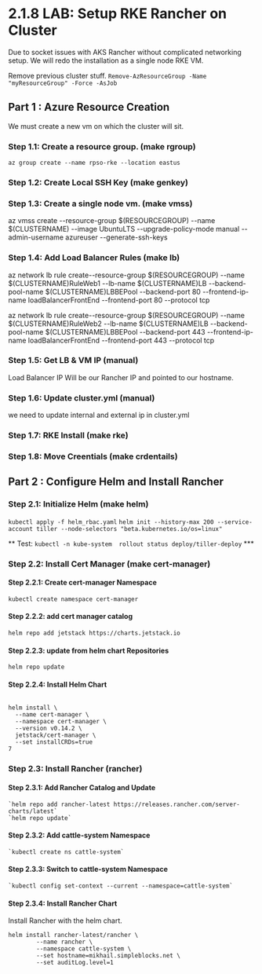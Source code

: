 # 2.1.8 LAB: Setup RKE Rancher on Cluster
Due to socket issues with AKS Rancher without complicated networking setup. We will redo the installation as a single node RKE VM.

Remove previous cluster stuff.
`Remove-AzResourceGroup -Name "myResourceGroup" -Force -AsJob`

## Part 1 : Azure Resource Creation
We must create a new vm on which the cluster will sit.

### Step 1.1: Create a resource group. (make rgroup)
`az group create --name rpso-rke --location eastus`

### Step 1.2: Create Local SSH Key (make genkey)

### Step 1.3: Create a single node vm. (make vmss)
az vmss create --resource-group $(RESOURCEGROUP) --name $(CLUSTERNAME) --image UbuntuLTS --upgrade-policy-mode manual --admin-username azureuser --generate-ssh-keys

### Step 1.4: Add Load Balancer Rules (make lb)
az network lb rule create--resource-group $(RESOURCEGROUP) --name $(CLUSTERNAME)RuleWeb1 --lb-name $(CLUSTERNAME)LB --backend-pool-name $(CLUSTERNAME)LBBEPool --backend-port 80 --frontend-ip-name loadBalancerFrontEnd --frontend-port 80 --protocol tcp

az network lb rule create--resource-group $(RESOURCEGROUP) --name $(CLUSTERNAME)RuleWeb2 --lb-name $(CLUSTERNAME)LB --backend-pool-name $(CLUSTERNAME)LBBEPool --backend-port 443 --frontend-ip-name loadBalancerFrontEnd --frontend-port 443 --protocol tcp

### Step 1.5: Get LB & VM IP (manual)
Load Balancer IP Will be our Rancher IP and pointed to our hostname.

### Step 1.6: Update cluster.yml (manual)
we need to update internal and external ip in cluster.yml

### Step 1.7: RKE Install (make rke)

### Step 1.8: Move Creentials (make crdentails)

## Part 2 : Configure Helm and Install Rancher
### Step 2.1: Initialize Helm (make helm)
`kubectl apply -f helm_rbac.yaml`
`helm init --history-max 200 --service-account tiller --node-selectors "beta.kubernetes.io/os=linux"`

** Test: `kubectl -n kube-system  rollout status deploy/tiller-deploy` ***

### Step 2.2: Install Cert Manager (make cert-manager)

#### Step 2.2.1: Create cert-manager Namespace
`kubectl create namespace cert-manager`

#### Step 2.2.2: add cert manager catalog
`helm repo add jetstack https://charts.jetstack.io`

#### Step 2.2.3: update from helm chart Repositories
`helm repo update`

#### Step 2.2.4: Install Helm Chart
```

helm install \
  --name cert-manager \
  --namespace cert-manager \
  --version v0.14.2 \
  jetstack/cert-manager \
  --set installCRDs=true
7
```

### Step 2.3: Install Rancher (rancher)
#### Step 2.3.1: Add Rancher Catalog and Update
	`helm repo add rancher-latest https://releases.rancher.com/server-charts/latest`
	`helm repo update`

#### Step 2.3.2: Add cattle-system Namespace
    `kubectl create ns cattle-system`

#### Step 2.3.3: Switch to cattle-system Namespace
	`kubectl config set-context --current --namespace=cattle-system`

#### Step 2.3.4: Install Rancher Chart
Install Rancher with the helm chart.
```
helm install rancher-latest/rancher \
  		--name rancher \
  		--namespace cattle-system \
  		--set hostname=mikhail.simpleblocks.net \
  		--set auditLog.level=1
```